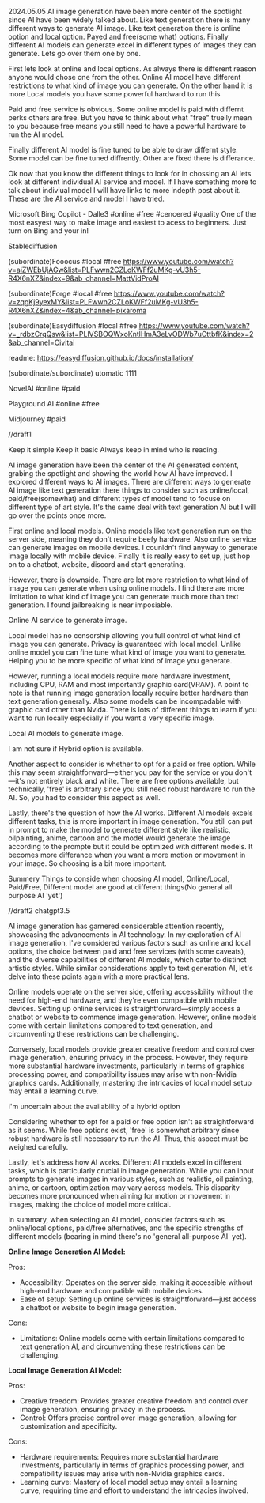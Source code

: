 2024.05.05
AI image generation have been more center of the spotlight since AI have been widely talked about. Like text generation there is many different ways to generate AI image. Like text generation there is online option and local option. Payed and free(some what) options. Finally different AI models can generate excel in different types of images they can generate. Lets go over them one by one. 

First lets look at online and local options. As always there is different reason anyone would chose one from the other. Online AI model have different restrictions to what kind of image you can generate. On the other hand it is more Local models you have some powerful hardward to run this 

Paid and free service is obvious. Some online model is paid with differnt perks others are free. But you have to think about what "free" truelly mean to you because free means you still need to have a powerful hardware to run the AI model. 

Finally different AI model is fine tuned to be able to draw differnt style. Some model can be fine tuned diffrently. Other are fixed there is differance. 

Ok now that you know the different things to look for in chossing an AI  lets look at different individual AI service and model. If I have something more to talk about indiviual model I will have links to more indepth post about it. 
These are the AI service and model I have tried. 

Microsoft Bing Copilot - Dalle3
#online #free #cencered #quality 
One of the most easyest way to make image and easiest to acess to beginners. Just turn on Bing and your in! 

Stablediffusion

(subordinate)Fooocus
#local #free
https://www.youtube.com/watch?v=aiZWEbUjAGw&list=PLFwwn2CZLoKWFf2uMKg-vU3h5-R4X6nXZ&index=9&ab_channel=MattVidProAI

(subordinate)Forge
#local #free 
https://www.youtube.com/watch?v=zqgKj9yexMY&list=PLFwwn2CZLoKWFf2uMKg-vU3h5-R4X6nXZ&index=4&ab_channel=pixaroma

(subordinate)Easydiffusion
#local #free 
https://www.youtube.com/watch?v=_rdbzCrqQsw&list=PLlVSBOQWxoKntlHmA3eLvODWb7uCttbfK&index=2&ab_channel=Civitai

readme: https://easydiffusion.github.io/docs/installation/

(subordinate/subordinate) utomatic 1111

NovelAI
#online #paid 

Playground AI
#online #free 

Midjourney
#paid 


//draft1

Keep it simple Keep it basic Always keep in mind who is reading.

AI image generation have been the center of the AI generated content, grabing the spotlight and showing the world how AI have improved. I explored different ways to AI images. There are different ways to generate AI image like text generation there things to consider such as online/local, paid/free(somewhat) and different types of model tend to focuse on different type of art style. It's the same deal with text generation AI but I will go over the points once more.

First online and local models. Online models like text generation run on the server side, meaning they don't require beefy hardware. Also online service can generate images on mobile devices. I counldn't find anyway to generate image locally with mobile device. Finally it is really easy to set up, just hop on to a chatbot, website, discord and start generating. 

However, there is downside. There are lot more restriction to what kind of image you can generate when using online models. I find there are more limitation to what kind of image you can generate much more than text generation. I found jailbreaking is near imposiable.   

Online AI service to generate image.

Local model has no censorship allowing you full control of what kind of image you can generate. Privacy is guaranteed with local model. Unlike online model you can fine tune what kind of image you want to generate. Helping you to be more specific of what kind of image you generate. 

However, running a local models require more hardware investment, including CPU, RAM and most importantly graphic card(VRAM). A point to note is that running image generation locally require better hardware than text generation generally. Also some models can be incompadable with graphic card other than Nvida. There is lots of different things to learn if you want to run locally especially if you want a very specific image.

Local AI models to generate image. 

I am not sure if Hybrid option is available. 

Another aspect to consider is whether to opt for a paid or free option. While this may seem straightforward—either you pay for the service or you don't—it's not entirely black and white. There are free options available, but technically, 'free' is arbitrary since you still need robust hardware to run the AI. So, you had to consider this aspect as well.

Lastly, there's the question of how the AI works. Different AI models excels different tasks, this is more important in image generation. You still can put in prompt to make the model to generate different style like realistic, oilpainting, anime, cartoon and the model would generate the image according to the prompte but it could be optimized with different models. It becomes more differance when you want a more motion or movement in your image. So choosing is a bit more important. 

Summery
Things to conside when choosing AI model, Online/Local, Paid/Free, Different model are good at different things(No general all purpose AI 'yet') 

//draft2 chatgpt3.5 

AI image generation has garnered considerable attention recently, showcasing the advancements in AI technology. In my exploration of AI image generation, I've considered various factors such as online and local options, the choice between paid and free services (with some caveats), and the diverse capabilities of different AI models, which cater to distinct artistic styles. While similar considerations apply to text generation AI, let's delve into these points again with a more practical lens.

Online models operate on the server side, offering accessibility without the need for high-end hardware, and they're even compatible with mobile devices. Setting up online services is straightforward—simply access a chatbot or website to commence image generation. However, online models come with certain limitations compared to text generation, and circumventing these restrictions can be challenging.

Conversely, local models provide greater creative freedom and control over image generation, ensuring privacy in the process. However, they require more substantial hardware investments, particularly in terms of graphics processing power, and compatibility issues may arise with non-Nvidia graphics cards. Additionally, mastering the intricacies of local model setup may entail a learning curve.

I'm uncertain about the availability of a hybrid option

Considering whether to opt for a paid or free option isn't as straightforward as it seems. While free options exist, 'free' is somewhat arbitrary since robust hardware is still necessary to run the AI. Thus, this aspect must be weighed carefully.

Lastly, let's address how AI works. Different AI models excel in different tasks, which is particularly crucial in image generation. While you can input prompts to generate images in various styles, such as realistic, oil painting, anime, or cartoon, optimization may vary across models. This disparity becomes more pronounced when aiming for motion or movement in images, making the choice of model more critical.

In summary, when selecting an AI model, consider factors such as online/local options, paid/free alternatives, and the specific strengths of different models (bearing in mind there's no 'general all-purpose AI' yet).

**Online Image Generation AI Model:**

Pros:

- Accessibility: Operates on the server side, making it accessible without high-end hardware and compatible with mobile devices.
- Ease of setup: Setting up online services is straightforward—just access a chatbot or website to begin image generation.

Cons:

- Limitations: Online models come with certain limitations compared to text generation AI, and circumventing these restrictions can be challenging.

**Local Image Generation AI Model:**

Pros:

- Creative freedom: Provides greater creative freedom and control over image generation, ensuring privacy in the process.
- Control: Offers precise control over image generation, allowing for customization and specificity.

Cons:

- Hardware requirements: Requires more substantial hardware investments, particularly in terms of graphics processing power, and compatibility issues may arise with non-Nvidia graphics cards.
- Learning curve: Mastery of local model setup may entail a learning curve, requiring time and effort to understand the intricacies involved.